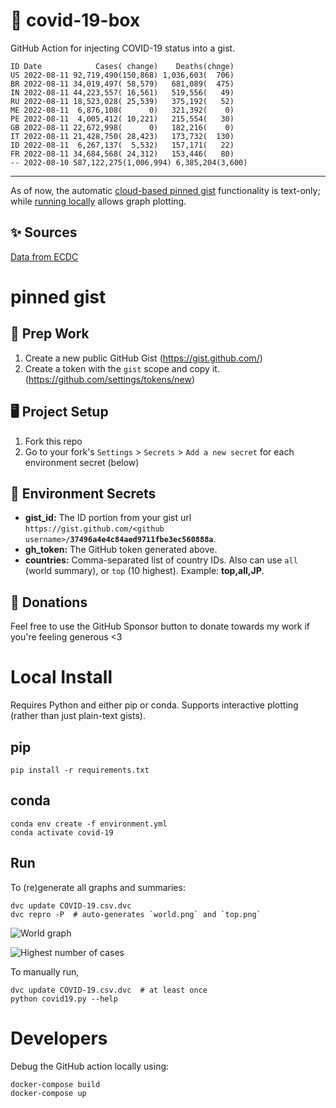# 🏥 covid-19-box

GitHub Action for injecting COVID-19 status into a gist.

```
ID Date            Cases( change)    Deaths(chnge)
US 2022-08-11 92,719,490(150,868) 1,036,603(  706)
BR 2022-08-11 34,019,497( 58,579)   681,089(  475)
IN 2022-08-11 44,223,557( 16,561)   519,556(   49)
RU 2022-08-11 18,523,028( 25,539)   375,192(   52)
ME 2022-08-11  6,876,108(      0)   321,392(    0)
PE 2022-08-11  4,005,412( 10,221)   215,554(   30)
GB 2022-08-11 22,672,998(      0)   182,216(    0)
IT 2022-08-11 21,428,750( 28,423)   173,732(  130)
ID 2022-08-11  6,267,137(  5,532)   157,171(   22)
FR 2022-08-11 34,684,568( 24,312)   153,446(   80)
-- 2022-08-10 587,122,275(1,006,994) 6,385,204(3,600)
```

---

As of now, the automatic [cloud-based pinned gist](#pinned-gist) functionality is text-only;
while [running locally](#local-install) allows graph plotting.

## ✨ Sources

[Data from ECDC](https://www.ecdc.europa.eu/en/publications-data/download-todays-data-geographic-distribution-covid-19-cases-worldwide)

# pinned gist

## 🎒 Prep Work
1. Create a new public GitHub Gist (https://gist.github.com/)
1. Create a token with the `gist` scope and copy it. (https://github.com/settings/tokens/new)

## 🖥 Project Setup
1. Fork this repo
1. Go to your fork's `Settings` > `Secrets` > `Add a new secret` for each environment secret (below)

## 🤫 Environment Secrets
- **gist_id:** The ID portion from your gist url `https://gist.github.com/<github username>/`**`37496a4e4c84aed9711fbe3ec560888a`**.
- **gh_token:** The GitHub token generated above.
- **countries:** Comma-separated list of country IDs. Also can use `all` (world summary), or `top` (10 highest). Example: **top,all,JP**.

## 💸 Donations

Feel free to use the GitHub Sponsor button to donate towards my work if you're feeling generous <3

# Local Install

Requires Python and either pip or conda. Supports interactive plotting (rather than just plain-text gists).

## pip

```
pip install -r requirements.txt
```

## conda

```
conda env create -f environment.yml
conda activate covid-19
```

## Run

To (re)generate all graphs and summaries:

```
dvc update COVID-19.csv.dvc
dvc repro -P  # auto-generates `world.png` and `top.png`
```

![World graph](world.png)

![Highest number of cases](top.png)

To manually run,

```
dvc update COVID-19.csv.dvc  # at least once
python covid19.py --help
```

# Developers

Debug the GitHub action locally using:

```
docker-compose build
docker-compose up
```
